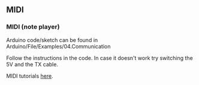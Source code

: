 ## MIDI
### MIDI (note player)
Arduino code/sketch can be found in Arduino/File/Examples/04.Communication

Follow the instructions in the code. In case it doesn't work try switching the 5V and the TX cable. 

MIDI tutorials [here](https://www.youtube.com/playlist?list=PL4_gPbvyebyH2xfPXePHtx8gK5zPBrVkg).
